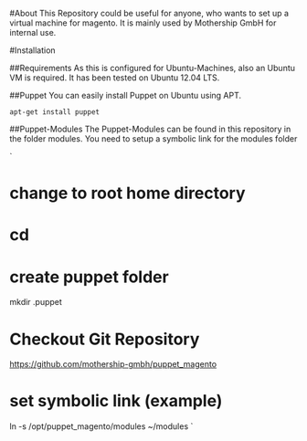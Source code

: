 #About
This Repository could be useful for anyone, who wants to set up a virtual machine for magento. It is mainly used by Mothership GmbH for internal use.

#Installation

##Requirements
As this is configured for Ubuntu-Machines, also an Ubuntu VM is required. It has been tested on Ubuntu 12.04 LTS.

##Puppet
You can easily install Puppet on Ubuntu using APT.

`
apt-get install puppet
`

##Puppet-Modules
The Puppet-Modules can be found in this repository in the folder modules. You need to setup a symbolic link for the modules folder

`
 # change to root home directory
 # cd
 # create puppet folder
 mkdir .puppet
 # Checkout Git Repository
 https://github.com/mothership-gmbh/puppet_magento
 # set symbolic link (example)
 ln -s /opt/puppet_magento/modules ~/modules
`